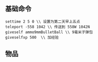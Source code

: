 ## 基础命令

```
settime 2 5 0 \\ 设置为第二天早上五点
teleport -558 1042 \\ 传送到 558W 1042N
giveself ammo9mmBulletBall \\ 9毫米子弹包 
giveselfxp 500  \\ 加经验
```

## 物品

### 
